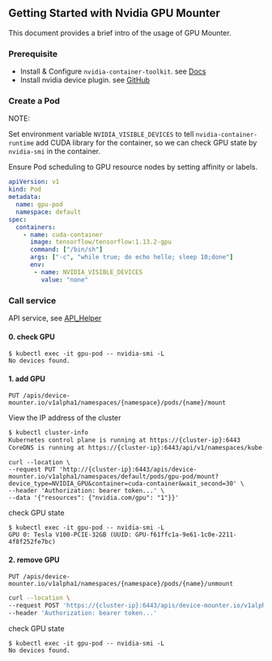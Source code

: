 ## Getting Started with Nvidia GPU Mounter

This document provides a brief intro of the usage of GPU Mounter.

### Prerequisite

* Install & Configure `nvidia-container-toolkit`. see [Docs](https://docs.nvidia.com/datacenter/cloud-native/container-toolkit/install-guide.html)
* Install nvidia device plugin. see [GitHub](https://github.com/NVIDIA/k8s-device-plugin)

### Create a Pod

NOTE:

Set environment variable `NVIDIA_VISIBLE_DEVICES`  to tell `nvidia-container-runtime` add CUDA library for the container, so we can check GPU state by `nvidia-smi` in the container. 

Ensure Pod scheduling to GPU resource nodes by setting affinity or labels.

```yaml
apiVersion: v1
kind: Pod
metadata:
  name: gpu-pod
  namespace: default
spec:
  containers:
    - name: cuda-container
      image: tensorflow/tensorflow:1.13.2-gpu
      command: ["/bin/sh"]
      args: ["-c", "while true; do echo hello; sleep 10;done"]
      env:
       - name: NVIDIA_VISIBLE_DEVICES
         value: "none"
```

### Call service

API service, see [API_Helper](API.md) 

#### 0. check GPU

```shell
$ kubectl exec -it gpu-pod -- nvidia-smi -L
No devices found.
```

#### 1. add GPU

`PUT /apis/device-mounter.io/v1alpha1/namespaces/{namespace}/pods/{name}/mount`

View the IP address of the cluster

```bash
$ kubectl cluster-info
Kubernetes control plane is running at https://{cluster-ip}:6443
CoreDNS is running at https://{cluster-ip}:6443/api/v1/namespaces/kube-system/services/kube-dns:dns/proxy
```

```shell
curl --location \
--request PUT 'http://{cluster-ip}:6443/apis/device-mounter.io/v1alpha1/namespaces/default/pods/gpu-pod/mount?device_type=NVIDIA_GPU&container=cuda-container&wait_second=30' \
--header 'Authorization: bearer token...' \
--data '{"resources": {"nvidia.com/gpu": "1"}}' 
```

check GPU state

```shell
$ kubectl exec -it gpu-pod -- nvidia-smi -L
GPU 0: Tesla V100-PCIE-32GB (UUID: GPU-f61ffc1a-9e61-1c0e-2211-4f8f252fe7bc)
```

#### 2. remove GPU

`PUT /apis/device-mounter.io/v1alpha1/namespaces/{namespace}/pods/{name}/unmount`

```bash
curl --location \
--request POST 'https://{cluster-ip}:6443/apis/device-mounter.io/v1alpha1/namespaces/default/pods/gpu-pod/unmount?device_type=NVIDIA_GPU&container=cuda-container&force=true' \
--header 'Authorization: bearer token...' 
```

check GPU state
```shell
$ kubectl exec -it gpu-pod -- nvidia-smi -L
No devices found.
```